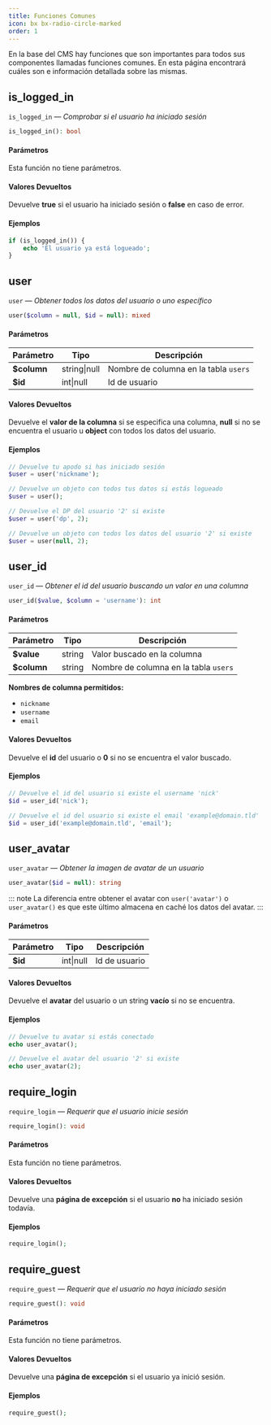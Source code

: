 ```yaml
---
title: Funciones Comunes
icon: bx bx-radio-circle-marked
order: 1
---
```


En la base del CMS hay funciones que son importantes para todos sus componentes llamadas funciones comunes. En esta página encontrará cuáles son e información detallada sobre las mismas.

## is_logged_in

`is_logged_in` — _Comprobar si el usuario ha iniciado sesión_

```php
is_logged_in(): bool
```

#### Parámetros

Esta función no tiene parámetros.

#### Valores Devueltos

Devuelve **true** si el usuario ha iniciado sesión o **false** en caso de error.

#### Ejemplos

```php
if (is_logged_in()) {
    echo 'El usuario ya está logueado';
}
```

## user

`user` — _Obtener todos los datos del usuario o uno específico_

```php
user($column = null, $id = null): mixed
```

#### Parámetros

| Parámetro | Tipo | Descripción |
| ------- | ------- | ------- |
| **$column** | string\|null | Nombre de columna en la tabla `users` |
| **$id** | int\|null | Id de usuario |

#### Valores Devueltos

Devuelve el **valor de la columna** si se especifica una columna, **null** si no se encuentra el usuario u **object** con todos los datos del usuario.

#### Ejemplos

```php
// Devuelve tu apodo si has iniciado sesión
$user = user('nickname');

// Devuelve un objeto con todos tus datos si estás logueado
$user = user();

// Devuelve el DP del usuario '2' si existe
$user = user('dp', 2);

// Devuelve un objeto con todos los datos del usuario '2' si existe
$user = user(null, 2);
```

## user_id

`user_id` — _Obtener el id del usuario buscando un valor en una columna_

```php
user_id($value, $column = 'username'): int
```

#### Parámetros

| Parámetro | Tipo | Descripción |
| ------- | ------- | ------- |
| **$value** | string | Valor buscado en la columna |
| **$column** | string | Nombre de columna en la tabla `users` |

**Nombres de columna permitidos:**

- `nickname`
- `username`
- `email`

#### Valores Devueltos

Devuelve el **id** del usuario o **0** si no se encuentra el valor buscado.

#### Ejemplos

```php
// Devuelve el id del usuario si existe el username 'nick'
$id = user_id('nick');

// Devuelve el id del usuario si existe el email 'example@domain.tld'
$id = user_id('example@domain.tld', 'email');
```

## user_avatar

`user_avatar` — _Obtener la imagen de avatar de un usuario_

```php
user_avatar($id = null): string
```

::: note
La diferencia entre obtener el avatar con `user('avatar')` o `user_avatar()` es que este último almacena en caché los datos del avatar.
:::

#### Parámetros

| Parámetro | Tipo | Descripción |
| ------- | ------- | ------- |
| **$id** | int\|null | Id de usuario |

#### Valores Devueltos

Devuelve el **avatar** del usuario o un string **vacío** si no se encuentra.

#### Ejemplos

```php
// Devuelve tu avatar si estás conectado
echo user_avatar();

// Devuelve el avatar del usuario '2' si existe
echo user_avatar(2);
```

## require_login

`require_login` — _Requerir que el usuario inicie sesión_

```php
require_login(): void
```

#### Parámetros

Esta función no tiene parámetros.

#### Valores Devueltos

Devuelve una **página de excepción** si el usuario **no** ha iniciado sesión todavía.

#### Ejemplos

```php
require_login();
```

## require_guest

`require_guest` — _Requerir que el usuario no haya iniciado sesión_

```php
require_guest(): void
```

#### Parámetros

Esta función no tiene parámetros.

#### Valores Devueltos

Devuelve una **página de excepción** si el usuario ya inició sesión.

#### Ejemplos

```php
require_guest();
```
